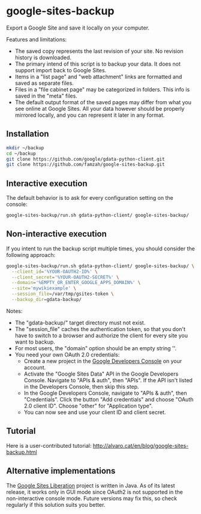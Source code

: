 # google-sites-backup
Export a Google Site and save it locally on your computer.

Features and limitations:
* The saved copy represents the last revision of your site. No revision history is downloaded.
* The primary intend of this script is to backup your data. It does not support import back to Google Sites.
* Items in a "list page" and "web attachment" links are formatted and saved as separate files.
* Files in a "file cabinet page" may be categorized in folders. This info is saved in the "meta" files.
* The default output format of the saved pages may differ from what you see online at Google Sites. All your data however should be properly mirrored locally, and you can represent it later in any format.

## Installation

```bash
mkdir ~/backup
cd ~/backup
git clone https://github.com/google/gdata-python-client.git
git clone https://github.com/famzah/google-sites-backup.git
```

## Interactive execution

The default behavior is to ask for every configuration setting on the console:
```bash
google-sites-backup/run.sh gdata-python-client/ google-sites-backup/
```

## Non-interactive execution

If you intent to run the backup script multiple times, you should consider the following approach:
```bash
google-sites-backup/run.sh gdata-python-client/ google-sites-backup/ \
  --client_id='%YOUR-OAUTH2-ID%' \
  --client_secret='%YOUR-OAUTH2-SECRET%' \
  --domain='%EMPTY_OR_ENTER_GOOGLE_APPS_DOMAIN%' \
  --site='mywikiexample' \
  --session_file=/var/tmp/gsites-token \
  --backup_dir=gdata-backup/
```

Notes:
* The "gdata-backup/" target directory must not exist.
* The "session_file" caches the authentication token, so that you don't have to switch to a browser and authorize the client for every site you want to backup.
* For most users, the "domain" option should be an empty string ''.
* You need your own OAuth 2.0 credentials:
  * Create a new project in the [Google Developers Console](https://console.developers.google.com/) on your account.
  * Activate the "Google Sites Data" API in the Google Developers Console. Navigate to "APIs & auth", then "APIs". If the API isn't listed in the Developers Console, then skip this step.
  * In the Google Developers Console, navigate to "APIs & auth", then "Credentials". Click the button "Add credentials" and choose "OAuth 2.0 client ID". Choose "other" for "Application type".
  * You can now see and use your client ID and client secret.

## Tutorial

Here is a user-contributed tutorial: http://alvaro.cat/en/blog/google-sites-backup.html

## Alternative implementations

The [Google Sites Liberation](https://github.com/sih4sing5hong5/google-sites-liberation) project is written in Java. As of its latest release, it works only in GUI mode since OAuth2 is not supported in the non-interactive console mode. Future versions may fix this, so check regularly if this solution suits you better.

